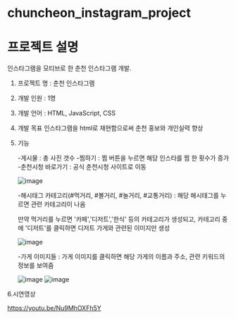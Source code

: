 # chuncheon_instagram_project

# 프로젝트 설명

인스타그램을 모티브로 한 춘천 인스타그램 개발.
	
1. 프로젝트 명 : 춘천 인스타그램 

2. 개발 인원 : 1명

3. 개발 언어 : HTML, JavaScript, CSS
4. 개발 목표 
	인스타그램을 html로 재현함으로써 춘천 홍보와 개인실력 향상
5. 기능 
 
  	-게시물 : 총 사진 갯수
  	-찜하기 : 찜 버튼을 누르면 해당 인스타를 찜 한 횟수가 증가        
  	-춘천시청 바로가기 : 공식 춘천시청 사이트로 이동
	
  	![image](https://user-images.githubusercontent.com/48000920/126294091-dec357f7-bc09-4a91-9eca-4f22f29a24fc.png)

  	-해시태그 카테고리(#먹거리, #볼거리, #놀거리, #교통거리) : 해당 해시태그를 누르면 관련 카테고리이 나옴 
  
    만약 먹거리를 누르면 '카페','디저트','한식' 등의 카테고리가 생성되고, 카테고리 중에 '디저트'를 클릭하면 디저트 가게와 관련된 이미지만 생성
    
  	![image](https://user-images.githubusercontent.com/48000920/126294134-5f0f9eed-0d27-4609-a773-4a7c7ce06d06.png)
  
    -가게 이미지들 : 가게 이미지를 클릭하면 해당 가게의 이름과 주소, 관련 키워드의 정보를 보여줌
  
  	![image](https://user-images.githubusercontent.com/48000920/126294200-603759a4-f55d-4186-a212-b18e02e2a7d6.png)
  	![image](https://user-images.githubusercontent.com/48000920/126294230-d4435bf7-b891-45a6-896f-03c4351e9323.png)

6.시연영상

  https://youtu.be/Nu9MhOXFh5Y
